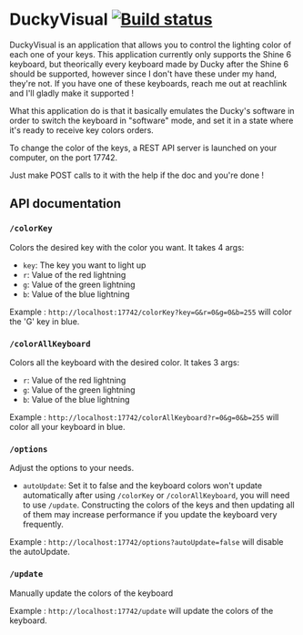 ﻿# DuckyVisual [![Build status](https://ci.appveyor.com/api/projects/status/duoflic3rusj83md?svg=true)](https://ci.appveyor.com/project/Vidalee/duckyvisual)
DuckyVisual is an application that allows you to control the lighting color of each one of your keys. 
This application currently only supports the Shine 6 keyboard, but theorically every keyboard made by Ducky after the Shine 6 should be supported, however since I don't have these under my hand, they're not.
If you have one of these keyboards, reach me out at reachlink and I'll gladly make it supported !

What this application do is that it basically emulates the Ducky's software in order to switch the keyboard in "software" mode, and set it in a state where it's ready to receive key colors orders.

To change the color of the keys, a REST API server is launched on your computer, on the port 17742.

Just make POST calls to it with the help if the doc and you're done !

## API documentation

### `/colorKey`

Colors the desired key with the color you want. It takes 4 args:
* `key`: The key you want to light up
* `r`: Value of the red lightning
* `g`: Value of the green lightning
* `b`: Value of the blue lightning
 
Example : `http://localhost:17742/colorKey?key=G&r=0&g=0&b=255` will color the 'G' key in blue.

### `/colorAllKeyboard`

Colors all the keyboard with the desired color. It takes 3 args:
* `r`: Value of the red lightning
* `g`: Value of the green lightning
* `b`: Value of the blue lightning

Example : `http://localhost:17742/colorAllKeyboard?r=0&g=0&b=255` will color all your keyboard in blue.

### `/options`

Adjust the options to your needs.
* `autoUpdate`: Set it to false and the keyboard colors won't update automatically after using `/colorKey` or `/colorAllKeyboard`, you will need to use `/update`. Constructing the colors of the keys and then updating all of them may increase performance if you update the keyboard very frequently.

Example : `http://localhost:17742/options?autoUpdate=false` will disable the autoUpdate.

### `/update`

Manually update the colors of the keyboard

Example : `http://localhost:17742/update` will update the colors of the keyboard.
